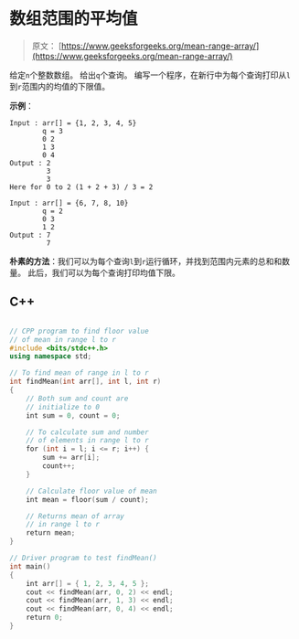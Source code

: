 # 数组范围的平均值

> 原文： [https://www.geeksforgeeks.org/mean-range-array/](https://www.geeksforgeeks.org/mean-range-array/)

给定`n`个整数数组。 给出`q`个查询。 编写一个程序，在新行中为每个查询打印从`l`到`r`范围内的均值的下限值。

**示例**：

```
Input : arr[] = {1, 2, 3, 4, 5}
        q = 3
        0 2
        1 3
        0 4
Output : 2
         3
         3
Here for 0 to 2 (1 + 2 + 3) / 3 = 2

Input : arr[] = {6, 7, 8, 10}
        q = 2
        0 3
        1 2
Output : 7
         7

```



**朴素的方法**：我们可以为每个查询`l`到`r`运行循环，并找到范围内元素的总和和数量。 此后，我们可以为每个查询打印均值下限。

## C++ 

```cpp

// CPP program to find floor value 
// of mean in range l to r 
#include <bits/stdc++.h> 
using namespace std; 

// To find mean of range in l to r 
int findMean(int arr[], int l, int r) 
{ 
    // Both sum and count are 
    // initialize to 0 
    int sum = 0, count = 0; 

    // To calculate sum and number 
    // of elements in range l to r 
    for (int i = l; i <= r; i++) { 
        sum += arr[i]; 
        count++; 
    } 

    // Calculate floor value of mean 
    int mean = floor(sum / count); 

    // Returns mean of array 
    // in range l to r 
    return mean; 
} 

// Driver program to test findMean() 
int main() 
{ 
    int arr[] = { 1, 2, 3, 4, 5 }; 
    cout << findMean(arr, 0, 2) << endl; 
    cout << findMean(arr, 1, 3) << endl; 
    cout << findMean(arr, 0, 4) << endl; 
    return 0; 
} 

```